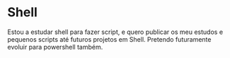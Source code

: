 # Shell
Estou a estudar shell para fazer script, e quero publicar os meu estudos e pequenos scripts até futuros projetos em Shell. Pretendo futuramente evoluir para powershell também.